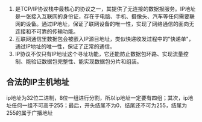 1. 是TCP/IP协议栈中最核心的协议之一，其提供了无连接的数据报服务。IP地址是一张接入互联网的身份证，存在于电脑、手机、摄像头、汽车等任何需要联网的设备。通过IP地址，保证了联网设备的唯一性，实现了网络通信的面向无连接和不可靠的传输功能。
2. 互联网通信里数据包会被嵌入IP源目地址，类似快递收发过程中的"快递单"，通过IP地址的唯一性，保证了正常的通信。
3. IP协议不仅只有IP地址这个寻址功能，它还能防止数据包环路、实现流量控制、能验证数据包完整性、能实现数据包分片和组装。

## 合法的IP主机地址
ip地址为32位二进制，8位一组进行分割，所以ip地址一定要有四组；其次，ip地址任何一组不可高于255；最后，开头结尾不为0，结尾还不可为255，结尾为255的属于广播地址
